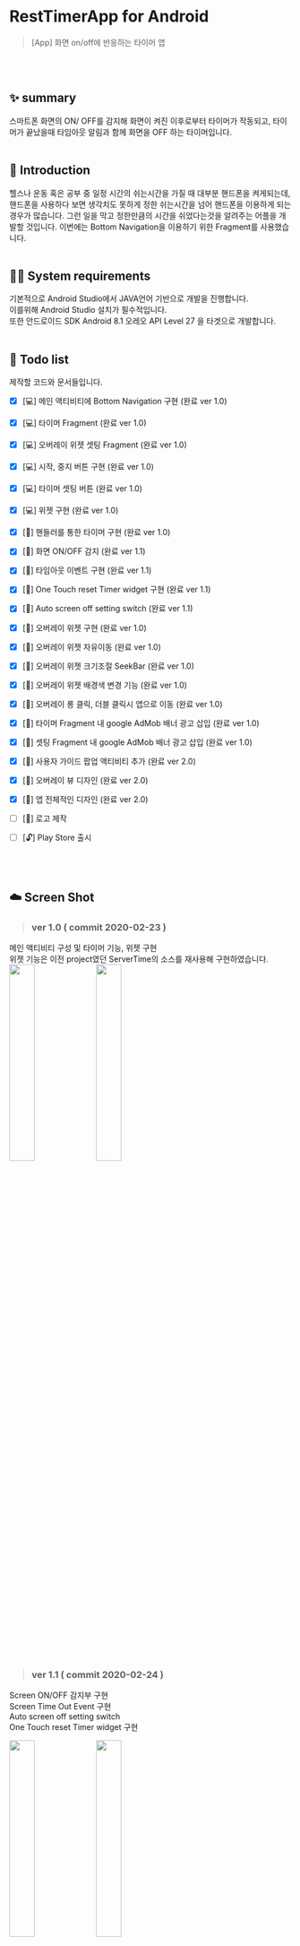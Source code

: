 # RestTimerApp for Android
> [App] 화면 on/off에 반응하는 타이머 앱

  <br/><br/>
## ✨ summary
스마트폰 화면의 ON/ OFF를 감지해 화면이 켜진 이후로부터 타이머가 작동되고, 타이머가 끝났을때 타임아웃 알림과 함께 화면을 OFF 하는 타이머입니다.
  <br/><br/>
## 📖 Introduction  
헬스나 운동 혹은 공부 중 일정 시간의 쉬는시간을 가질 때 대부분 핸드폰을 켜게되는데, 핸드폰을 사용하다 보면 생각치도 못하게 정한 쉬는시간을 넘어 핸드폰을 이용하게 되는 경우가 많습니다. 그런 일을 막고 정한만큼의 시간을 쉬었다는것을 알려주는 어플을 개발할 것입니다. 이번에는 Bottom Navigation을 이용하기 위한 Fragment를 사용했습니다.
  <br/><br/>
## 👨‍💻 System requirements
기본적으로 Android Studio에서 JAVA언어 기반으로 개발을 진행합니다.  
이를위해 Android Studio 설치가 필수적입니다.  
또한 안드로이드 SDK Android 8.1 오레오 API Level 27 을 타겟으로 개발합니다.
  <br/><br/>
## 📝 Todo list
제작할 코드와 문서들입니다.

- [x] [💻] 메인 액티비티에 Bottom Navigation 구현 (완료 ver 1.0)
- [x] [💻] 타이머 Fragment (완료 ver 1.0)
- [x] [💻] 오버레이 위젯 셋팅 Fragment (완료 ver 1.0)
- [x] [💻] 시작, 중지 버튼 구현 (완료 ver 1.0)
- [x] [💻] 타이머 셋팅 버튼 (완료 ver 1.0)
- [x] [💻] 위젯 구현 (완료 ver 1.0)
- [x] [📗] 핸들러를 통한 타이머 구현 (완료 ver 1.0)
- [x] [📗] 화면 ON/OFF 감지 (완료 ver 1.1)
- [x] [📗] 타임아웃 이벤트 구현 (완료 ver 1.1)
- [x] [📗] One Touch reset Timer widget 구현 (완료 ver 1.1)
- [x] [📗] Auto screen off setting switch (완료 ver 1.1)
- [x] [🔨] 오버레이 위젯 구현 (완료 ver 1.0)
- [x] [🔨] 오버레이 위젯 자유이동 (완료 ver 1.0)
- [x] [🔨] 오버레이 위젯 크기조절 SeekBar (완료 ver 1.0)
- [x] [🔨] 오버레이 위젯 배경색 변경 기능 (완료 ver 1.0)
- [X] [🔨] 오버레이 롱 클릭, 더블 클릭시 앱으로 이동 (완료 ver 1.0)
- [X] [🔨] 타이머 Fragment 내 google AdMob 배너 광고 삽입 (완료 ver 1.0)
- [X] [🔨] 셋팅 Fragment 내 google AdMob 배너 광고 삽입 (완료 ver 1.0)
- [X] [🔨] 사용자 가이드 팝업 액티비티 추가 (완료 ver 2.0)
- [X] [🔨] 오버레이 뷰 디자인 (완료 ver 2.0)
- [X] [🔨] 앱 전체적인 디자인 (완료 ver 2.0)
- [ ] [🔨] 로고 제작 
- [ ] [🔓] Play Store 출시 

  <br/> <br/>
  
## ☁️ Screen Shot
  
> ### ver 1.0 ( commit 2020-02-23 )  
메인 액티비티 구성 및 타이머 기능, 위젯 구현<br/>
위젯 기능은 이전 project였던 ServerTime의 소스를 재사용해 구현하였습니다.<br/>
<img src="https://user-images.githubusercontent.com/56837413/75100771-b178b000-5615-11ea-9112-388b28832395.jpg" width="30%"></img> 
<img src="https://user-images.githubusercontent.com/56837413/75100770-b0478300-5615-11ea-85c5-709c942a9f41.jpg" width="30%"></img>
  
  <br/>
  <br/>
  <br/>

> ### ver 1.1 ( commit 2020-02-24 )  
Screen ON/OFF 감지부 구현 <br/>
Screen Time Out Event 구현 <br/>
Auto screen off setting switch <br/>
One Touch reset Timer widget 구현 <br/>

<img src="https://user-images.githubusercontent.com/56837413/75116841-a1151380-56af-11ea-968d-695efb3528e0.gif" width="30%"></img>
 <img src="https://user-images.githubusercontent.com/56837413/75116844-a3776d80-56af-11ea-85b0-2cda415d6f71.gif" width="30%"></img> 
  
  <br/>
  <br/>
  <br/>

> ### ver 2.0 ( commit 2020-02-24 )  
사용 가이드 추가<br/>
메인 뷰 디자인<br/>
오버레이 위젯 디자인<br/>

<img src="https://user-images.githubusercontent.com/56837413/75151184-652e8c80-5749-11ea-930d-56b2d8f1fb18.jpg" width="30%"></img>
<img src="https://user-images.githubusercontent.com/56837413/75151186-665fb980-5749-11ea-956e-69697d85a269.jpg" width="30%"></img> 
  
  <br/>
  <br/>
  <br/>
